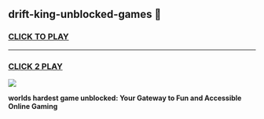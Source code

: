 
## drift-king-unblocked-games 👋
<h3>
<a href="https://premium.freeplayer.one?title=drift-king-unblocked-games&ref=14F">CLICK TO PLAY</a></h3>
<hr>

<h3>
<a href="https://premium.freeplayer.one?title=drift-king-unblocked-games&ref=14F">CLICK 2 PLAY</a>
  
</h3>

<a href="https://premium.freeplayer.one?title=drift-king-unblocked-games&ref=12F/"><img src="https://clearcache.store/games.png"></a>


**worlds hardest game unblocked: Your Gateway to Fun and Accessible Online Gaming**
